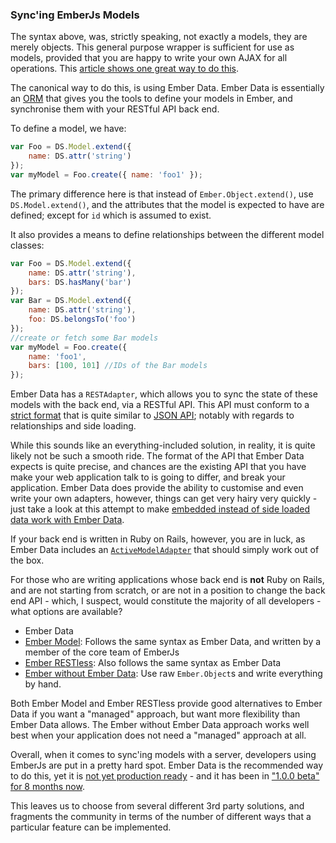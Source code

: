 ### Sync'ing EmberJs Models

The syntax above, was, strictly speaking, not exactly a models,
they are merely objects.
This general purpose wrapper is sufficient for use as models,
provided that you are happy to write your own AJAX for all operations.
This [article shows one great way to do this](http://eviltrout.com/2013/03/23/ember-without-data.html).

The canonical way to do this, is using Ember Data.
Ember Data is essentially an [ORM](https://en.wikipedia.org/wiki/Object-relational_mapping)
that gives you the tools to define your models in Ember,
and synchronise them with your RESTful API back end.

To define a model, we have:

```javascript
var Foo = DS.Model.extend({
    name: DS.attr('string')
});
var myModel = Foo.create({ name: 'foo1' });
```

The primary difference here is that instead of `Ember.Object.extend()`,
use `DS.Model.extend()`,
and the attributes that the model is expected to have are defined;
except for `id` which is assumed to exist.

It also provides a means to define relationships between the different model classes:

```javascript
var Foo = DS.Model.extend({
    name: DS.attr('string'),
    bars: DS.hasMany('bar')
});
var Bar = DS.Model.extend({
    name: DS.attr('string'),
    foo: DS.belongsTo('foo')
});
//create or fetch some Bar models
var myModel = Foo.create({
    name: 'foo1',
    bars: [100, 101] //IDs of the Bar models
});
```

Ember Data has a `RESTAdapter`, which allows you to sync the state
of these models with the back end, via a RESTful API.
This API must conform to a [strict format](http://emberjs.com/guides/models/the-rest-adapter/)
that is quite similar to [JSON API](http://jsonapi.org/format/);
notably with regards to relationships and side loading.

While this sounds like an everything-included solution,
in reality, it is quite likely not be such a smooth ride.
The format of the API that Ember Data expects is quite precise,
and chances are the existing API that you have make your web application talk to
is going to differ, and break your application.
Ember Data does provide the ability to customise and even write your own
adapters, however, things can get very hairy very quickly -
just take a look at this attempt to make
[embedded instead of side loaded data work with Ember Data](http://mozmonkey.com/2013/12/loading-json-with-embedded-records-into-ember-data-1-0-0-beta/).

If your back end is written in Ruby on Rails, however,
you are in luck, as Ember Data includes an [`ActiveModelAdapter`](http://emberjs.com/api/data/classes/DS.ActiveModelAdapter.html)
that should simply work out of the box.

For those who are writing applications whose back end is **not** Ruby on Rails,
and are not starting from scratch,
or are not in a position to change the back end API -
which, I suspect, would constitute the majority of all developers -
what options are available?

- <strikethrough>Ember Data</strikethrough>
- [Ember Model](https://github.com/ebryn/ember-model):
  Follows the same syntax as Ember Data, and written by a member of the core team of EmberJs
- [Ember RESTless](https://github.com/endlessinc/ember-restless):
  Also follows the same syntax as Ember Data
- [Ember without Ember Data](http://eviltrout.com/2013/03/23/ember-without-data.html):
  Use raw `Ember.Object`s and write everything by hand.

Both Ember Model and Ember RESTless provide good alternatives to Ember Data
if you want a "managed" approach, but want more flexibility than Ember Data allows.
The Ember without Ember Data approach works well best when your application
does not need a "managed" approach at all.

Overall, when it comes to sync'ing models with a server,
developers using EmberJs are put in a pretty hard spot.
Ember Data is the recommended way to do this,
yet it is [not yet production ready](http://emberjs.com/blog/2014/03/18/the-road-to-ember-data-1-0.html) -
and it has been in ["1.0.0 beta" for 8 months now](https://github.com/emberjs/data/releases/tag/v1.0.0-beta).

This leaves us to choose from several different 3rd party solutions,
and fragments the community in terms of the number of different ways that
a particular feature can be implemented.

